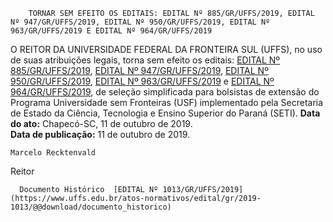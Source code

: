         TORNAR SEM EFEITO OS EDITAIS: EDITAL Nº 885/GR/UFFS/2019, EDITAL Nº 947/GR/UFFS/2019, EDITAL Nº 950/GR/UFFS/2019, EDITAL Nº 963/GR/UFFS/2019 E EDITAL Nº 964/GR/UFFS/2019  

 O REITOR DA UNIVERSIDADE FEDERAL DA FRONTEIRA SUL (UFFS), no uso de suas atribuições legais, torna sem efeito os editais: [EDITAL Nº 885/GR/UFFS/2019](https://www.uffs.edu.br/atos-normativos/edital/gr/2019-0885), [EDITAL Nº 947/GR/UFFS/2019](https://www.uffs.edu.br/atos-normativos/edital/gr/2019-0947), [EDITAL Nº 950/GR/UFFS/2019](https://www.uffs.edu.br/atos-normativos/edital/gr/2019-0950), [EDITAL Nº 963/GR/UFFS/2019](https://www.uffs.edu.br/atos-normativos/edital/gr/2019-0963) e [EDITAL Nº 964/GR/UFFS/2019](https://www.uffs.edu.br/atos-normativos/edital/gr/2019-0964), de seleção simplificada para bolsistas de extensão do Programa Universidade sem Fronteiras (USF) implementado pela Secretaria de Estado da Ciência, Tecnologia e Ensino Superior do Paraná (SETI).       **Data do ato:** Chapecó-SC, 11 de outubro de 2019.   
 **Data de publicação:**  11 de outubro de 2019. 

    Marcelo Recktenvald   
 Reitor 

      Documento Histórico  [EDITAL Nº 1013/GR/UFFS/2019](https://www.uffs.edu.br/atos-normativos/edital/gr/2019-1013/@@download/documento_historico)     
      